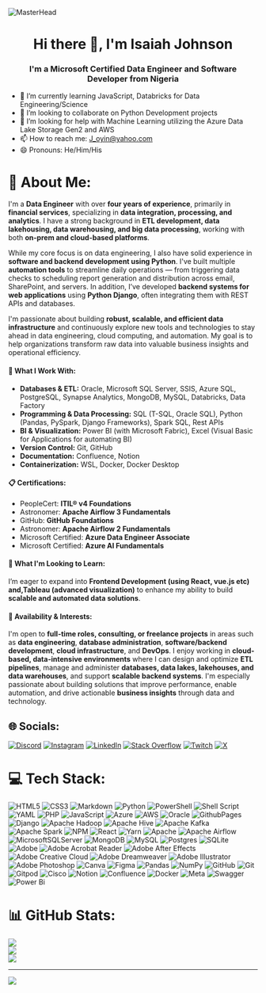 ![MasterHead](https://github.com/GraFreak0/README.md/blob/main/Cover%20page.gif)

<h1 align="center">Hi there 👋, I'm Isaiah Johnson </h1>
<h3 align="center">I'm a Microsoft Certified Data Engineer and Software Developer from Nigeria</h3>

- 🌱 I’m currently learning JavaScript, Databricks for Data Engineering/Science
- 👯 I’m looking to collaborate on Python Development projects
- 🤔 I’m looking for help with Machine Learning utilizing the Azure Data Lake Storage Gen2 and AWS
- 📫 How to reach me: J_oyin@yahoo.com
- 😄 Pronouns: He/Him/His

# 💫 **About Me:**
I'm a **Data Engineer** with over **four years of experience**, primarily in **financial services**, specializing in **data integration, processing, and analytics**. I have a strong background in **ETL development, data lakehousing, data warehousing, and big data processing**, working with both **on-prem and cloud-based platforms**.

While my core focus is on data engineering, I also have solid experience in **software and backend development using Python**. I've built multiple **automation tools** to streamline daily operations — from triggering data checks to scheduling report generation and distribution across email, SharePoint, and servers. In addition, I’ve developed **backend systems for web applications** using **Python Django**, often integrating them with REST APIs and databases.

I'm passionate about building **robust, scalable, and efficient data infrastructure** and continuously explore new tools and technologies to stay ahead in data engineering, cloud computing, and automation. My goal is to help organizations transform raw data into valuable business insights and operational efficiency.

#### 💼 **What I Work With:**  
- **Databases & ETL:** Oracle, Microsoft SQL Server, SSIS, Azure SQL, PostgreSQL, Synapse Analytics, MongoDB, MySQL, Databricks, Data Factory
- **Programming & Data Processing:** SQL (T-SQL, Oracle SQL), Python (Pandas, PySpark, Django Frameworks), Spark SQL, Rest APIs 
- **BI & Visualization:** Power BI (with Microsoft Fabric), Excel (Visual Basic for Applications for automating BI)
- **Version Control:** Git, GitHub
- **Documentation:** Confluence, Notion
- **Containerization:** WSL, Docker, Docker Desktop

#### 📋 **Certifications:**  
- PeopleCert: **ITIL® v4 Foundations**
- Astronomer: **Apache Airflow 3 Fundamentals**
- GitHub: **GitHub Foundations**
- Astronomer: **Apache Airflow 2 Fundamentals**
- Microsoft Certified: **Azure Data Engineer Associate**  
- Microsoft Certified: **Azure AI Fundamentals**  

#### 🔰 **What I'm Looking to Learn:**  
I’m eager to expand into **Frontend Development (using React, vue.js etc) and,Tableau (advanced visualization)** to enhance my ability to build **scalable and automated data solutions**.  

#### 💼 **Availability & Interests:**
I'm open to **full-time roles, consulting, or freelance projects** in areas such as **data engineering**, **database administration**, **software/backend development**, **cloud infrastructure**, and **DevOps**. I enjoy working in **cloud-based, data-intensive environments** where I can design and optimize **ETL pipelines**, manage and administer **databases, data lakes, lakehouses, and data warehouses**, and support **scalable backend systems**. I'm especially passionate about building solutions that improve performance, enable automation, and drive actionable **business insights** through data and technology.

## 🌐 **Socials:**
[![Discord](https://img.shields.io/badge/Discord-%237289DA.svg?logo=discord&logoColor=white)](https://discord.gg/grafreak0) [![Instagram](https://img.shields.io/badge/Instagram-%23E4405F.svg?logo=Instagram&logoColor=white)](https://instagram.com/grafreak0) [![LinkedIn](https://img.shields.io/badge/LinkedIn-%230077B5.svg?logo=linkedin&logoColor=white)](https://linkedin.com/in/grafreak0) [![Stack Overflow](https://img.shields.io/badge/-Stackoverflow-FE7A16?logo=stack-overflow&logoColor=white)](https://stackoverflow.com/users/grafreak0) [![Twitch](https://img.shields.io/badge/Twitch-%239146FF.svg?logo=Twitch&logoColor=white)](https://twitch.tv/grafreak0) [![X](https://img.shields.io/badge/X-black.svg?logo=X&logoColor=white)](https://x.com/grafreak00) 

# 💻 Tech Stack:
![HTML5](https://img.shields.io/badge/html5-%23E34F26.svg?style=plastic&logo=html5&logoColor=white) ![CSS3](https://img.shields.io/badge/css3-%231572B6.svg?style=plastic&logo=css3&logoColor=white) ![Markdown](https://img.shields.io/badge/markdown-%23000000.svg?style=plastic&logo=markdown&logoColor=white) ![Python](https://img.shields.io/badge/python-3670A0?style=plastic&logo=python&logoColor=ffdd54) ![PowerShell](https://img.shields.io/badge/PowerShell-%235391FE.svg?style=plastic&logo=powershell&logoColor=white) ![Shell Script](https://img.shields.io/badge/shell_script-%23121011.svg?style=plastic&logo=gnu-bash&logoColor=white) ![YAML](https://img.shields.io/badge/yaml-%23ffffff.svg?style=plastic&logo=yaml&logoColor=151515) ![PHP](https://img.shields.io/badge/php-%23777BB4.svg?style=plastic&logo=php&logoColor=white) ![JavaScript](https://img.shields.io/badge/javascript-%23323330.svg?style=plastic&logo=javascript&logoColor=%23F7DF1E) ![Azure](https://img.shields.io/badge/azure-%230072C6.svg?style=plastic&logo=microsoftazure&logoColor=white) ![AWS](https://img.shields.io/badge/AWS-%23FF9900.svg?style=plastic&logo=amazon-aws&logoColor=white) ![Oracle](https://img.shields.io/badge/Oracle-F80000?style=plastic&logo=oracle&logoColor=white) ![GithubPages](https://img.shields.io/badge/github%20pages-121013?style=plastic&logo=github&logoColor=white) ![Django](https://img.shields.io/badge/django-%23092E20.svg?style=plastic&logo=django&logoColor=white) ![Apache Hadoop](https://img.shields.io/badge/Apache%20Hadoop-66CCFF?style=plastic&logo=apachehadoop&logoColor=black) ![Apache Hive](https://img.shields.io/badge/Apache%20Hive-FDEE21?style=plastic&logo=apachehive&logoColor=black) ![Apache Kafka](https://img.shields.io/badge/Apache%20Kafka-000?style=plastic&logo=apachekafka) ![Apache Spark](https://img.shields.io/badge/Apache%20Spark-FDEE21?style=plastic&logo=apachespark&logoColor=black) ![NPM](https://img.shields.io/badge/NPM-%23CB3837.svg?style=plastic&logo=npm&logoColor=white) ![React](https://img.shields.io/badge/react-%2320232a.svg?style=plastic&logo=react&logoColor=%2361DAFB) ![Yarn](https://img.shields.io/badge/yarn-%232C8EBB.svg?style=plastic&logo=yarn&logoColor=white) ![Apache](https://img.shields.io/badge/apache-%23D42029.svg?style=plastic&logo=apache&logoColor=white) ![Apache Airflow](https://img.shields.io/badge/Apache%20Airflow-017CEE?style=plastic&logo=Apache%20Airflow&logoColor=white) ![MicrosoftSQLServer](https://img.shields.io/badge/Microsoft%20SQL%20Server-CC2927?style=plastic&logo=microsoft%20sql%20server&logoColor=white) ![MongoDB](https://img.shields.io/badge/MongoDB-%234ea94b.svg?style=plastic&logo=mongodb&logoColor=white) ![MySQL](https://img.shields.io/badge/mysql-4479A1.svg?style=plastic&logo=mysql&logoColor=white) ![Postgres](https://img.shields.io/badge/postgres-%23316192.svg?style=plastic&logo=postgresql&logoColor=white) ![SQLite](https://img.shields.io/badge/sqlite-%2307405e.svg?style=plastic&logo=sqlite&logoColor=white) ![Adobe](https://img.shields.io/badge/adobe-%23FF0000.svg?style=plastic&logo=adobe&logoColor=white) ![Adobe Acrobat Reader](https://img.shields.io/badge/Adobe%20Acrobat%20Reader-EC1C24.svg?style=plastic&logo=Adobe%20Acrobat%20Reader&logoColor=white) ![Adobe After Effects](https://img.shields.io/badge/Adobe%20After%20Effects-9999FF.svg?style=plastic&logo=Adobe%20After%20Effects&logoColor=white) ![Adobe Creative Cloud](https://img.shields.io/badge/Adobe%20Creative%20Cloud-DA1F26.svg?style=plastic&logo=Adobe%20Creative%20Cloud&logoColor=white) ![Adobe Dreamweaver](https://img.shields.io/badge/Adobe%20Dreamweaver-FF61F6.svg?style=plastic&logo=Adobe%20Dreamweaver&logoColor=white) ![Adobe Illustrator](https://img.shields.io/badge/adobe%20illustrator-%23FF9A00.svg?style=plastic&logo=adobe%20illustrator&logoColor=white) ![Adobe Photoshop](https://img.shields.io/badge/adobe%20photoshop-%2331A8FF.svg?style=plastic&logo=adobe%20photoshop&logoColor=white) ![Canva](https://img.shields.io/badge/Canva-%2300C4CC.svg?style=plastic&logo=Canva&logoColor=white) ![Figma](https://img.shields.io/badge/figma-%23F24E1E.svg?style=plastic&logo=figma&logoColor=white) ![Pandas](https://img.shields.io/badge/pandas-%23150458.svg?style=plastic&logo=pandas&logoColor=white) ![NumPy](https://img.shields.io/badge/numpy-%23013243.svg?style=plastic&logo=numpy&logoColor=white) ![GitHub](https://img.shields.io/badge/github-%23121011.svg?style=plastic&logo=github&logoColor=white) ![Git](https://img.shields.io/badge/git-%23F05033.svg?style=plastic&logo=git&logoColor=white) ![Gitpod](https://img.shields.io/badge/gitpod-f06611.svg?style=plastic&logo=gitpod&logoColor=white) ![Cisco](https://img.shields.io/badge/cisco-%23049fd9.svg?style=plastic&logo=cisco&logoColor=black) ![Notion](https://img.shields.io/badge/Notion-%23000000.svg?style=plastic&logo=notion&logoColor=white) ![Confluence](https://img.shields.io/badge/confluence-%23172BF4.svg?style=plastic&logo=confluence&logoColor=white) ![Docker](https://img.shields.io/badge/docker-%230db7ed.svg?style=plastic&logo=docker&logoColor=white) ![Meta](https://img.shields.io/badge/Meta-%230467DF.svg?style=plastic&logo=Meta&logoColor=white) ![Swagger](https://img.shields.io/badge/-Swagger-%23Clojure?style=plastic&logo=swagger&logoColor=white) ![Power Bi](https://img.shields.io/badge/power_bi-F2C811?style=plastic&logo=powerbi&logoColor=black) 
# 📊 GitHub Stats:
![](https://github-readme-stats.vercel.app/api?username=grafreak0&theme=dark&hide_border=false&include_all_commits=false&count_private=false)<br/>
![](https://github-readme-streak-stats.herokuapp.com/?user=grafreak0&theme=dark&hide_border=false)<br/>
![](https://github-readme-stats.vercel.app/api/top-langs/?username=grafreak0&theme=dark&hide_border=false&include_all_commits=false&count_private=false&layout=compact)

---
[![](https://visitcount.itsvg.in/api?id=grafreak0&icon=2&color=3)](https://visitcount.itsvg.in)

<!-- Proudly created with GPRM ( https://gprm.itsvg.in ) -->
